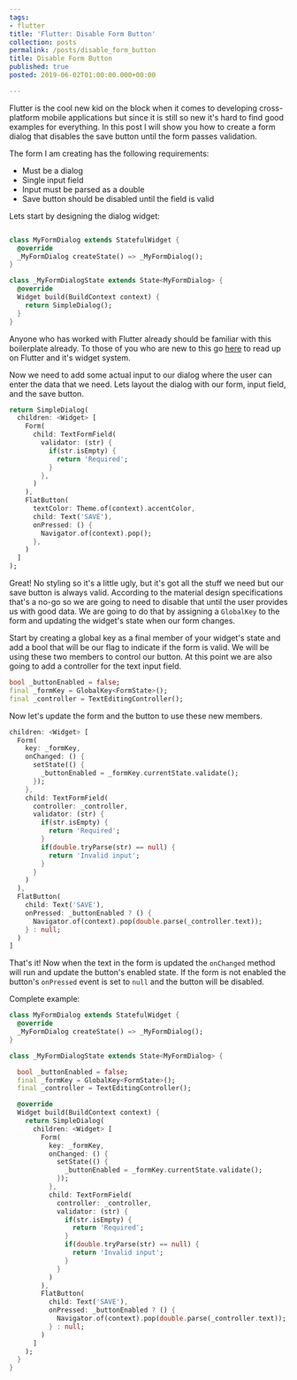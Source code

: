 ```yaml
---
tags:
- flutter
title: 'Flutter: Disable Form Button'
collection: posts
permalink: /posts/disable_form_button
title: Disable Form Button
published: true
posted: 2019-06-02T01:00:00.000+00:00

---
```

Flutter is the cool new kid on the block when it comes to developing cross-platform mobile applications but since it is still so new it's hard to find good examples for everything. In this post I will show you how to create a form dialog that disables the save button until the form passes validation.

The form I am creating has the following requirements:
- Must be a dialog
- Single input field
- Input must be parsed as a double
- Save button should be disabled until the field is valid

Lets start by designing the dialog widget:

``` dart

class MyFormDialog extends StatefulWidget {
  @override
  _MyFormDialog createState() => _MyFormDialog();
}

class _MyFormDialogState extends State<MyFormDialog> {
  @override
  Widget build(BuildContext context) {
    return SimpleDialog();
  }
}

```

Anyone who has worked with Flutter already should be familiar with this boilerplate already. To those of you who are new to this go [here](https://api.flutter.dev/flutter/widgets/StatefulWidget-class.html) to read up on Flutter and it's widget system.

Now we need to add some actual input to our dialog where the user can enter the data that we need. Lets layout the dialog with our form, input field, and the save button.

``` dart
return SimpleDialog(
  children: <Widget> [
    Form(
      child: TextFormField(
        validator: (str) {
          if(str.isEmpty) {
            return 'Required';
          }
        },
      )
    ),
    FlatButton(
      textColor: Theme.of(context).accentColor,
      child: Text('SAVE'),
      onPressed: () {
        Navigator.of(context).pop();
      },
    )
  ]
);
```

Great! No styling so it's a little ugly, but it's got all the stuff we need but our save button is always valid. According to the material design specifications that's a no-go so we are going to need to disable that until the user provides us with good data. We are going to do that by assigning a `GlobalKey` to the form and updating the widget's state when our form changes.

Start by creating a global key as a final member of your widget's state and add a bool that will be our flag to indicate if the form is valid. We will be using these two members to control our button. At this point we are also going to add a controller for the text input field.
``` dart
bool _buttonEnabled = false;
final _formKey = GlobalKey<FormState>();
final _controller = TextEditingController();
```

Now let's update the form and the button to use these new members.
``` dart 
children: <Widget> [
  Form(
    key: _formKey,
    onChanged: () {
      setState(() { 
        _buttonEnabled = _formKey.currentState.validate();
      });
    },
    child: TextFormField(
      controller: _controller,
      validator: (str) {
        if(str.isEmpty) {
          return 'Required';
        }
        if(double.tryParse(str) == null) {
          return 'Invalid input';
        }
      }
    )
  ),
  FlatButton(
    child: Text('SAVE'),
    onPressed: _buttonEnabled ? () {
      Navigator.of(context).pop(double.parse(_controller.text));
    } : null;
  )
]
```

That's it! Now when the text in the form is updated the `onChanged` method will run and update the button's enabled state. If the form is not enabled the button's `onPressed` event is set to `null` and the button will be disabled.

Complete example:

``` dart
class MyFormDialog extends StatefulWidget {
  @override
  _MyFormDialog createState() => _MyFormDialog();
}

class _MyFormDialogState extends State<MyFormDialog> {

  bool _buttonEnabled = false;
  final _formKey = GlobalKey<FormState>();
  final _controller = TextEditingController();

  @override
  Widget build(BuildContext context) {
    return SimpleDialog(
      children: <Widget> [
        Form(
          key: _formKey,
          onChanged: () {
            setState(() { 
              _buttonEnabled = _formKey.currentState.validate();
            });
          },
          child: TextFormField(
            controller: _controller,
            validator: (str) {
              if(str.isEmpty) {
                return 'Required';
              }
              if(double.tryParse(str) == null) {
                return 'Invalid input';
              }
            }
          )
        ),
        FlatButton(
          child: Text('SAVE'),
          onPressed: _buttonEnabled ? () {
            Navigator.of(context).pop(double.parse(_controller.text));
          } : null;
        )
      ]
    );
  }
}

```